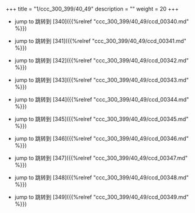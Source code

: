 +++
title = "1/ccc_300_399/40_49"
description = ""
weight = 20
+++

* jump to 跳转到 [340]({{%relref "ccc_300_399/40_49/ccd_00340.md" %}})

* jump to 跳转到 [341]({{%relref "ccc_300_399/40_49/ccd_00341.md" %}})

* jump to 跳转到 [342]({{%relref "ccc_300_399/40_49/ccd_00342.md" %}})

* jump to 跳转到 [343]({{%relref "ccc_300_399/40_49/ccd_00343.md" %}})

* jump to 跳转到 [344]({{%relref "ccc_300_399/40_49/ccd_00344.md" %}})

* jump to 跳转到 [345]({{%relref "ccc_300_399/40_49/ccd_00345.md" %}})

* jump to 跳转到 [346]({{%relref "ccc_300_399/40_49/ccd_00346.md" %}})

* jump to 跳转到 [347]({{%relref "ccc_300_399/40_49/ccd_00347.md" %}})

* jump to 跳转到 [348]({{%relref "ccc_300_399/40_49/ccd_00348.md" %}})

* jump to 跳转到 [349]({{%relref "ccc_300_399/40_49/ccd_00349.md" %}})

